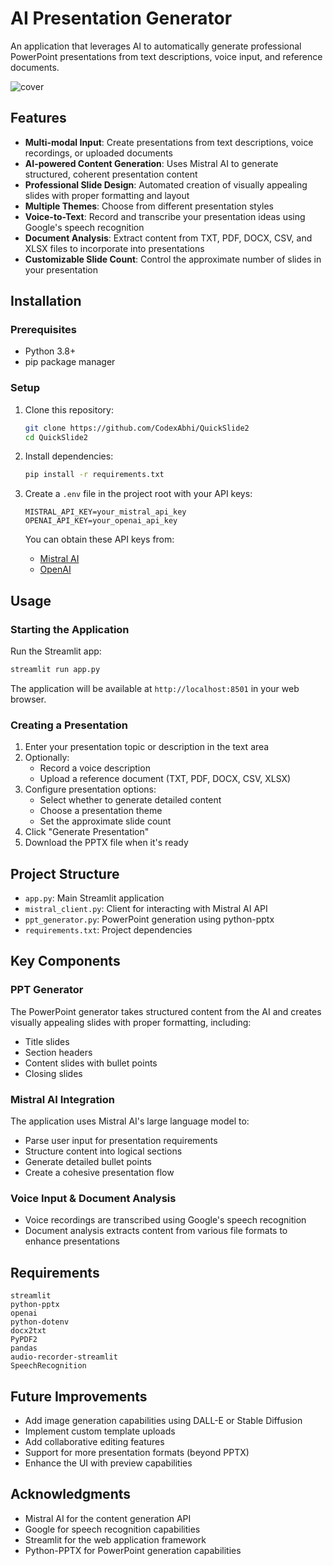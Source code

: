 # AI Presentation Generator

An application that leverages AI to automatically generate professional PowerPoint presentations from text descriptions, voice input, and reference documents.

![cover](https://github.com/user-attachments/assets/d20eb429-4401-4afc-a4a0-9240ce085870)

## Features

- **Multi-modal Input**: Create presentations from text descriptions, voice recordings, or uploaded documents
- **AI-powered Content Generation**: Uses Mistral AI to generate structured, coherent presentation content
- **Professional Slide Design**: Automated creation of visually appealing slides with proper formatting and layout
- **Multiple Themes**: Choose from different presentation styles
- **Voice-to-Text**: Record and transcribe your presentation ideas using Google's speech recognition
- **Document Analysis**: Extract content from TXT, PDF, DOCX, CSV, and XLSX files to incorporate into presentations
- **Customizable Slide Count**: Control the approximate number of slides in your presentation

## Installation

### Prerequisites

- Python 3.8+
- pip package manager

### Setup

1. Clone this repository:

   ```bash
   git clone https://github.com/CodexAbhi/QuickSlide2
   cd QuickSlide2
   ```

2. Install dependencies:

   ```bash
   pip install -r requirements.txt
   ```

3. Create a `.env` file in the project root with your API keys:

   ```
   MISTRAL_API_KEY=your_mistral_api_key
   OPENAI_API_KEY=your_openai_api_key
   ```

   You can obtain these API keys from:

   - [Mistral AI](https://console.mistral.ai/)
   - [OpenAI](https://platform.openai.com/)

## Usage

### Starting the Application

Run the Streamlit app:

```bash
streamlit run app.py
```

The application will be available at `http://localhost:8501` in your web browser.

### Creating a Presentation

1. Enter your presentation topic or description in the text area
2. Optionally:
   - Record a voice description
   - Upload a reference document (TXT, PDF, DOCX, CSV, XLSX)
3. Configure presentation options:
   - Select whether to generate detailed content
   - Choose a presentation theme
   - Set the approximate slide count
4. Click "Generate Presentation"
5. Download the PPTX file when it's ready

## Project Structure

- `app.py`: Main Streamlit application
- `mistral_client.py`: Client for interacting with Mistral AI API
- `ppt_generator.py`: PowerPoint generation using python-pptx
- `requirements.txt`: Project dependencies

## Key Components

### PPT Generator

The PowerPoint generator takes structured content from the AI and creates visually appealing slides with proper formatting, including:

- Title slides
- Section headers
- Content slides with bullet points
- Closing slides

### Mistral AI Integration

The application uses Mistral AI's large language model to:

- Parse user input for presentation requirements
- Structure content into logical sections
- Generate detailed bullet points
- Create a cohesive presentation flow

### Voice Input & Document Analysis

- Voice recordings are transcribed using Google's speech recognition
- Document analysis extracts content from various file formats to enhance presentations

## Requirements

```
streamlit
python-pptx
openai
python-dotenv
docx2txt
PyPDF2
pandas
audio-recorder-streamlit
SpeechRecognition
```

## Future Improvements

- Add image generation capabilities using DALL-E or Stable Diffusion
- Implement custom template uploads
- Add collaborative editing features
- Support for more presentation formats (beyond PPTX)
- Enhance the UI with preview capabilities

## Acknowledgments

- Mistral AI for the content generation API
- Google for speech recognition capabilities
- Streamlit for the web application framework
- Python-PPTX for PowerPoint generation capabilities
